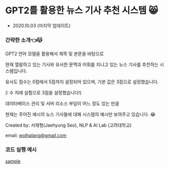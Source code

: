 # GPT2를 활용한 뉴스 기사 추천 시스템 &#128568;

- 2020.10.03 (마지막 업데이트)

### 간략한 소개👈&#128573;

GPT2 언어 모델을 활용해서 제목 및 본문을 바탕으로 

현재 열람하고 있는 기사와 유사한 문맥과 어휘를 지니고 있는 뉴스 기사를 추천하는 시스템입니다.

유사도 점수는 0점에서 5점까지 설정되어 있으며, 기본 값은 3점으로 설정했습니다. 

(&#10069; 수 차례 실험으로 3점을 설정했습니다!)

데이터베이스 관리 및 서버 리소스 부담이 어느 정도 있는 만큼

현재는 주어진 예시의 뉴스 기사들에 대해 시스템의 예시만 보여주고 있습니다. &#128514;

Created by: 서재형(Jaehyung Seo), NLP & AI Lab (고려대학교)

email: wolhalang@gmail.com

### 코드 실행 예시

[sample](https://github.com/J-Seo/news_recommendation/blob/main/sample_images/sample_image.png)
